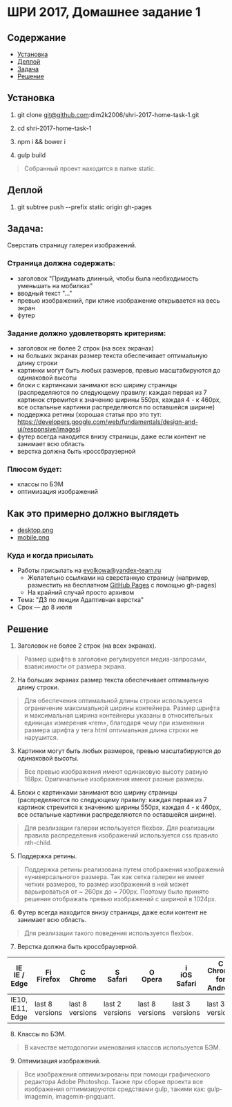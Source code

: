 # ШРИ 2017, Домашнее задание 1

## Содержание

- [Установка](#Установка)
- [Деплой](#Деплой)
- [Задача](#Задача)
- [Решение](#Решение)

## Установка

1. git clone git@github.com:dim2k2006/shri-2017-home-task-1.git

2. cd shri-2017-home-task-1

3. npm i && bower i

4. gulp build

> Собранный проект находится в папке static.

## Деплой

1. git subtree push --prefix static origin gh-pages

## Задача:
Сверстать страницу галереи изображений.

### Страница должна содержать:
- заголовок "Придумать длинный, чтобы была необходимость уменьшать на мобилках"
- вводный текст "..."
- превью изображений, при клике изображение открывается на весь экран
- футер

### Задание должно удовлетворять критериям:
- заголовок не более 2 строк (на всех экранах)
- на больших экранах размер текста обеспечивает оптимальную длину строки
- картинки могут быть любых размеров, превью масштабируются до одинаковой высоты
- блоки с картинками занимают всю ширину страницы (распределяются по следующему правилу:
каждая первая из 7 картинок стремится к значению ширины 550px, каждая 4 - к 460px, все остальные картинки распределяются по оставшейся ширине)
- поддержка ретины (хорошая статья про это тут: https://developers.google.com/web/fundamentals/design-and-ui/responsive/images)
- футер всегда находится внизу страницы, даже если контент не занимает всю область
- верстка должна быть кроссбраузерной

### Плюсом будет:
- классы по БЭМ
- оптимизация изображений

## Как это примерно должно выглядеть
- [desktop.png](https://github.com/shri-msk-2017/rwd-home-task/blob/master/desktop.png)
- [mobile.png](https://github.com/shri-msk-2017/rwd-home-task/blob/master/mobile.png)

### Куда и когда присылать
- Работы присылать на evolkowa@yandex-team.ru
  - Желательно ссылками на сверстанную страницу (например, разместить на бесплатном [GitHub Pages](https://pages.github.com/) с помощью gh-pages)
  - На крайний случай просто архивом
- Тема: "ДЗ по лекции Адаптивная верстка"
- Срок — до 8 июля

## Решение

1. Заголовок не более 2 строк (на всех экранах).

> Размер шрифта в заголовке регулируется медиа-запросами, взависимости от размера экрана.

2. На больших экранах размер текста обеспечивает оптимальную длину строки.

> Для обеспечения оптимальной длины строки используется ограничение максимальной ширины контейнера. Размер шрифта и максимальная ширина контейнеры указаны в относительных единицах измерения «rem», благодаря чему при изменении размера шрифта у тега html оптимальная длина строки не нарушится.

3. Картинки могут быть любых размеров, превью масштабируются до одинаковой высоты.

> Все превью изображения имеют одинаковую высоту равную 168px. Оригинальные изображения имеют разные размеры.

4. Блоки с картинками занимают всю ширину страницы (распределяются по следующему правилу: каждая первая из 7 картинок стремится к значению ширины 550px, каждая 4 - к 460px, все остальные картинки распределяются по оставшейся ширине).

> Для реализации галереи используется flexbox. Для реализации правила распределения изображений используется css правило nth-child.

5. Поддержка ретины.

> Поддержка ретины реализована путем отображения изображений «универсального» размера. Так как сетка галереи не имеет четких размеров, то размер изображений в ней может варьироваться от ~ 260px до ~ 700px. Поэтому было принято решение отображать превью изображений с шириной в 1024px.

6. Футер всегда находится внизу страницы, даже если контент не занимает всю область.

> Для реализации такого поведения используется flexbox.

7. Верстка должна быть кроссбраузерной.

| [<img src="https://raw.githubusercontent.com/godban/browsers-support-badges/master/src/images/edge.png" alt="IE / Edge" width="16px" height="16px" />](http://godban.github.io/browsers-support-badges/)</br>IE / Edge | [<img src="https://raw.githubusercontent.com/godban/browsers-support-badges/master/src/images/firefox.png" alt="Firefox" width="16px" height="16px" />](http://godban.github.io/browsers-support-badges/)</br>Firefox | [<img src="https://raw.githubusercontent.com/godban/browsers-support-badges/master/src/images/chrome.png" alt="Chrome" width="16px" height="16px" />](http://godban.github.io/browsers-support-badges/)</br>Chrome | [<img src="https://raw.githubusercontent.com/godban/browsers-support-badges/master/src/images/safari.png" alt="Safari" width="16px" height="16px" />](http://godban.github.io/browsers-support-badges/)</br>Safari | [<img src="https://raw.githubusercontent.com/godban/browsers-support-badges/master/src/images/opera.png" alt="Opera" width="16px" height="16px" />](http://godban.github.io/browsers-support-badges/)</br>Opera | [<img src="https://raw.githubusercontent.com/godban/browsers-support-badges/master/src/images/safari-ios.png" alt="iOS Safari" width="16px" height="16px" />](http://godban.github.io/browsers-support-badges/)</br>iOS Safari | [<img src="https://raw.githubusercontent.com/godban/browsers-support-badges/master/src/images/chrome-android.png" alt="Chrome for Android" width="16px" height="16px" />](http://godban.github.io/browsers-support-badges/)</br>Chrome for Android |
| --------- | --------- | --------- | --------- | --------- | --------- | --------- |
| IE10, IE11, Edge| last 8 versions| last 8 versions| last 2 versions| last 8 versions| last 3 versions| last 3 versions

8. Классы по БЭМ.

> В качестве методологии именования классов используется БЭМ.

9. Оптимизация изображений.

> Все изображения оптимизированы при помощи графического редактора Adobe Photoshop. Также при сборке проекта все изображения оптимизируются средствами gulp, такими как: gulp-imagemin, imagemin-pngquant.
